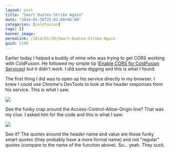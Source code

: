 ```yaml
---
layout: post
title: "Smart Quotes Strike Again"
date: "2014-01-30T21:01:00+06:00"
categories: [coldfusion]
tags: []
banner_image: 
permalink: /2014/01/30/Smart-Quotes-Strike-Again
guid: 5140
---
```


<p>
Earlier today I helped a buddy of mine who was trying to get CORS working with ColdFusion. He followed my simple tip (<a href="http://www.raymondcamden.com/index.cfm/2012/10/17/Enable-CORS-for-ColdFusion-Services">Enable CORS for ColdFusion Services</a>) but it didn't work. I did some digging and this is what I found.
</p>
<!--more-->
<p>
The first thing I did was to open up his service directly in my browser. I knew I could use Chrome's DevTools to look at the header responses from his service. This is what I saw.
</p>

<p>
<img src="https://static.raymondcamden.com/images/shot14.png" />
</p>

<p>
See the funky crap around the Access-Control-Allow-Origin line? That was my clue. I asked him for the code and this is what I saw:
</p>

<p>
<img src="https://static.raymondcamden.com/images/shot24.png" />
</p>

<p>
See it? The quotes around the header name and value are those funky smart quotes (they probably have a more formal name) and not "regular" quotes (compare to the name of the function above). So... yeah. They suck.
</p>